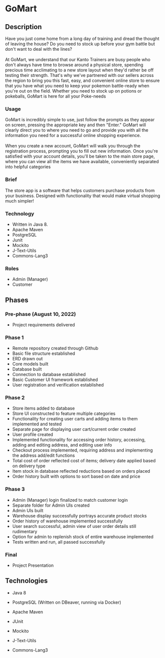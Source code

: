 # GoMart

## Description

Have you just come home from a long day of training and dread the thought of leaving the house? Do you need to stock up before your gym battle but don't want to deal with the lines?<br>
<br>
At GoMart, we understand that our Kanto Trainers are busy people who don't always have time to browse around a physical store, spending precious time acclimating to a new store layout when they'd rather be off testing their strength. That's why we've partnered with our sellers across the region to bring you this fast, easy, and convenient online store to ensure that you have what you need to keep your pokemon battle-ready when you're out on the field. Whether you need to stock up on potions or pokeballs, GoMart is here for all your Poke-needs

### Usage

GoMart is incredibly simple to use, just follow the prompts as they appear on screen, pressing the appropriate key and then "Enter." GoMart will clearly direct you to where you need to go and provide you with all the information you need for a successful online shopping experience.<br>
<br>
When you create a new account, GoMart will walk you through the registration process, prompting you to fill out new information. Once you're satisfied with your account details, you'll be taken to the main store page, where you can view all the items we have available, conveniently separated into helpful categories

### Brief

The store app is a software that helps customers purchase products from your business. Designed with functionality that would make virtual shopping much simpler!

### Technology

* Written in Java 8.
* Apache Maven
* PostgreSQL
* Junit
* Mockito
* J-Text-Utils
* Commons-Lang3

### Roles

* Admin (Manager)
* Customer

## Phases

### Pre-phase (August 10, 2022)

* Project requirements delivered

### Phase 1

* Remote repository created through Github 
* Basic file structure established
* ERD drawn out 
* Core models built
* Database built
* Connection to database established
* Basic Customer UI framework established
* User registration and verification established

### Phase 2

* Store items added to database
* Store UI constructed to feature multiple categories
* Functionality for creating user carts and adding items to them implemented and tested
* Separate page for displaying user cart/current order created
* User profile created
* Implemented functionality for accessing order history, accessing, adding and editing address, and editing user info
* Checkout process implemented, requiring address and implementing the address add/edit functions
* Total cost of order reflected cost of items; delivery date applied based on delivery type
* Item stock in database reflected reductions based on orders placed
* Order history built with options to sort based on date and price

### Phase 3

* Admin (Manager) login finalized to match customer login
* Separate folder for Admin UIs created
* Admin UIs built
* Warehouse display successfully portrays accurate product stocks
* Order history of warehouse implemented successfully
* User search successful, admin view of user order details still rudimentary
* Option for admin to replenish stock of entire warehouse implemented
* Tests written and run, all passed successfully

### Final

* Project Presentation

## Technologies

* Java 8
* PostgreSQL (Written on DBeaver, running via Docker)

* Apache Maven
* JUnit
* Mockito
* J-Text-Utils
* Commons-Lang3

